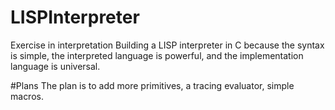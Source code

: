 # LISPInterpreter
 Exercise in interpretation
 Building a LISP interpreter in C because the syntax is simple, the interpreted language is powerful, and the implementation language is universal.

#Plans
 The plan is to add more primitives, a tracing evaluator, simple macros.
 